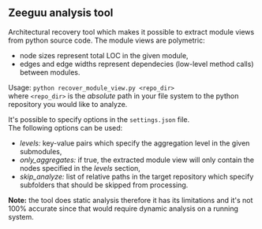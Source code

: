 ## Zeeguu analysis tool

Architectural recovery tool which makes it possible to extract module views from python source code.
The module views are polymetric:
- node sizes represent total LOC in the given module,
- edges and edge widths represent dependecies (low-level method calls) between modules.

Usage:
```python recover_module_view.py <repo_dir>```  
where ```<repo_dir>``` is the *absolute* path in your file system to the python repository you would like to analyze.

It's possible to specify options in the ```settings.json``` file.  
The following options can be used:
- *levels:* key-value pairs which specify the aggregation level in the given submodules,
- *only_aggregates:* if true, the extracted module view will only contain the nodes specified in the *levels* section,
- *skip_analyze:* list of relative paths in the target repository which specify subfolders that should be skipped from processing.

**Note:** the tool does static analysis therefore it has its limitations and it's not 100% accurate since that would require dynamic analysis on a running system.
